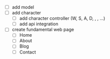 - [ ] add model
- [ ] add character
    - [ ] add character controller (W, S, A, D, <space>, <enter>, ...)
    - [ ] add api integration
- [ ] create fundamental web page
    - [ ] Home
    - [ ] About
    - [ ] Blog
    - [ ] Contact
